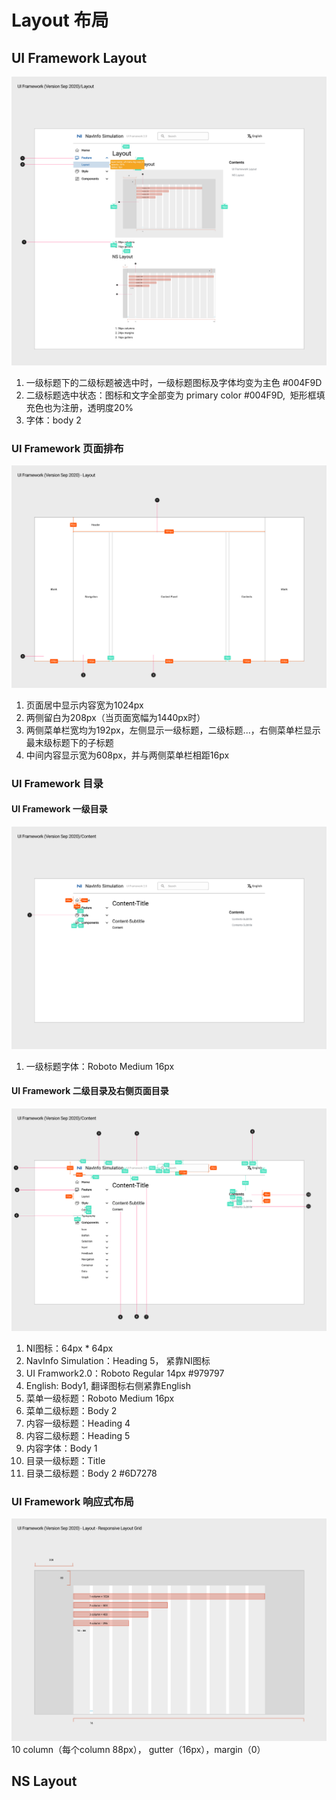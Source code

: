 # Layout 布局

## UI Framework Layout

![UI Framework Layout](../../imgs/ns_ui_framework/Layout.png)

1. 一级标题下的二级标题被选中时，一级标题图标及字体均变为主色 #004F9D
2. 二级标题选中状态：图标和文字全部变为 primary color #004F9D,  矩形框填充色也为注册，透明度20%
3. 字体：body 2

### UI Framework 页面排布

![UI Framework页面](../../imgs/ns_ui_framework/UI_Layout.png)

1. 页面居中显示内容宽为1024px
2. 两侧留白为208px（当页面宽幅为1440px时）
3. 两侧菜单栏宽均为192px，左侧显示一级标题，二级标题...，右侧菜单栏显示最末级标题下的子标题
4. 中间内容显示宽为608px，并与两侧菜单栏相距16px

### UI Framework 目录

#### UI Framework 一级目录

![UI Framework 一级目录](../../imgs/ns_ui_framework/UI_Content1.png)

1. 一级标题字体：Roboto Medium 16px

#### UI Framework 二级目录及右侧页面目录

![UI Framework二级目录及右侧页面目录](../../imgs/ns_ui_framework/UI_Content2.png)

1. NI图标：64px * 64px
2. NavInfo Simulation：Heading 5， 紧靠NI图标
3. UI Framwork2.0：Roboto  Regular 14px #979797
4. English: Body1, 翻译图标右侧紧靠English
5. 菜单一级标题：Roboto Medium 16px
6. 菜单二级标题：Body 2
7. 内容一级标题：Heading 4
8. 内容二级标题：Heading 5
9. 内容字体：Body 1
10. 目录一级标题：Title
11. 目录二级标题：Body 2 #6D7278

### UI Framework 响应式布局

![UI Framework Responsive Layout Grid](../../imgs/ns_ui_framework/UI_Layout-Responsive_Layout_Grid.png)
10 column（每个column 88px）， gutter（16px），margin（0）

## NS Layout